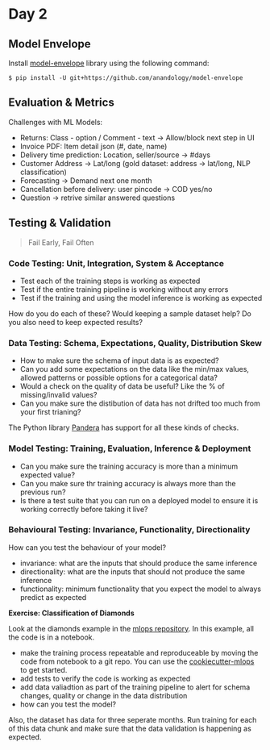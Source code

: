 # Day 2

## Model Envelope

Install [model-envelope](https://github.com/anandology/model-envelope) library using the following command:

```
$ pip install -U git+https://github.com/anandology/model-envelope
```

## Evaluation & Metrics

Challenges with ML Models:

* Returns: Class - option / Comment - text -> Allow/block next step in UI
* Invoice PDF: Item detail json (#, date, name)
* Delivery time prediction: Location, seller/source -> #days
* Customer Address -> Lat/long (gold dataset: address -> lat/long, NLP classification)
* Forecasting -> Demand next one month
* Cancellation before delivery: user pincode -> COD yes/no
* Question -> retrive similar answered questions


## Testing & Validation

> Fail Early, Fail Often

### Code Testing: Unit, Integration, System & Acceptance

* Test each of the training steps is working as expected
* Test if the entire training pipeline is working without any errors
* Test if the training and using the model inference is working as expected

How do you do each of these? Would keeping a sample dataset help? Do you also need to keep expected results?

### Data Testing: Schema, Expectations, Quality, Distribution Skew

- How to make sure the schema of input data is as expected?
- Can you add some expectations on the data like the min/max values, allowed patterns or possible options for a categorical data?
- Would a check on the quality of data be useful? Like the % of missing/invalid values?
- Can you make sure the distibution of data has not drifted too much from your first trianing?

The Python library [Pandera][] has support for all these kinds of checks.

[Pandera]: https://pandera.readthedocs.io/

### Model Testing: Training, Evaluation, Inference & Deployment

- Can you make sure the training accuracy is more than a minimum expected value?
- Can you make sure thr training accuracy is always more than the previous run?
- Is there a test suite that you can run on a deployed model to ensure it is working correctly before taking it live?

### Behavioural Testing: Invariance, Functionality, Directionality

How can you test the behaviour of your model?

- invariance: what are the inputs that should produce the same inference
- directionality: what are the inputs that should not produce the same inference
- functionality: minimum functionality that you expect the model to always predict as expected

**Exercise: Classification of Diamonds**

Look at the diamonds example in the [mlops repository][mlops]. In this example, all the code is in a notebook.

- make the training process repeatable and reproduceable by moving the code from notebook to a git repo. You can use the [cookiecutter-mlops][] to get started.
- add tests to verify the code is working as expected
- add data valiadtion as part of the training pipeline to alert for schema changes, quality or change in the data distribution
- how can you test the model?

Also, the dataset has data for three seperate months. Run training for each of this data chunk and make sure that the data validation is happening as expected.

[mlops]: https://github.com/amitkaps/mlops/
[cookiecutter-mlops]: https://github.com/anandology/cookiecutter-mlops/